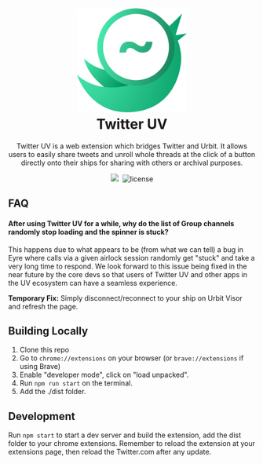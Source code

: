 <h1 align="center">
  <img src="assets/twitter-uv-logo.png" width="224px"/><br/>
  Twitter UV
</h1>
<p align="center">Twitter UV is a web extension which bridges Twitter and Urbit. It allows users to easily share tweets and unroll whole threads at the click of a button directly onto their ships for sharing with others or archival purposes.

<p align="center"><img src="https://img.shields.io/badge/version-v0.1.0-blue?style=for-the-badge&logo=none" />&nbsp;&nbsp;<img src="https://img.shields.io/badge/license-mit-blue?style=for-the-badge&logo=none" alt="license" /></p>

## FAQ

#### After using Twitter UV for a while, why do the list of Group channels randomly stop loading and the spinner is stuck?

This happens due to what appears to be (from what we can tell) a bug in Eyre where calls via a given airlock session randomly get "stuck" and take a very long time to respond. We look forward to this issue being fixed in the near future by the core devs so that users of Twitter UV and other apps in the UV ecosystem can have a seamless experience.

**Temporary Fix:** Simply disconnect/reconnect to your ship on Urbit Visor and refresh the page.

## Building Locally

1. Clone this repo
2. Go to `chrome://extensions` on your browser (or `brave://extensions` if using Brave)
3. Enable "developer mode", click on "load unpacked".
4. Run `npm run start` on the terminal.
5. Add the ./dist folder.

## Development

Run `npm start` to start a dev server and build the extension, add the dist folder to your chrome extensions.
Remember to reload the extension at your extensions page, then reload the Twitter.com after any update.

